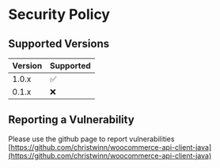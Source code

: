 # Security Policy

## Supported Versions


| Version | Supported          |
|---------|--------------------|
| 1.0.x   | :white_check_mark: |
| 0.1.x   | :x:                |


## Reporting a Vulnerability

Please use the github page to report vulnerabilities
[https://github.com/christwinn/woocommerce-api-client-java](https://github.com/christwinn/woocommerce-api-client-java)
